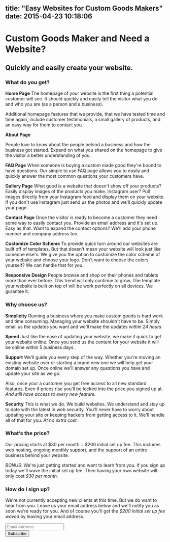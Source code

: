 title: "Easy Websites for Custom Goods Makers"
date: 2015-04-23 10:18:06
---
<!-- # Custom Goods Maker and Need a Website?
## Quickly and easily create your website. -->

<div class="text-center">
<h1>Custom Goods Maker and Need a Website?</h1><h2>Quickly and easily create your website.</h2>
</div>


### What do you get?

**Home Page**
The homepage of your website is the first thing a potential customer will see. It should quickly and easily tell the visitor what you do and who you are (as a person and a business).

Additional homepage features that we provide, that we have tested time and time again, include customer testimonials, a small gallery of products, and an easy way for them to contact you.

**About Page**

People love to know about the people behind a business and how the business got started. Expand on what you shared on the homepage to give the visitor a better understanding of you.

**FAQ Page**
When someone is buying a custom made good they're bound to have questions. Our simple to use FAQ page allows you to easily and quickly answer the most common questions your customers have.

**Gallery Page**
What good is a website that doesn't show off your products? Easily display images of the products you make. Instagram user? Pull images directly from your Instagram feed and display them on your website. If you don't use Instagram just send us the photos and we'll quickly update your page.

**Contact Page**
Once the visitor is ready to become a customer they need some way to easily contact you. Provide an email address and it's set up. Easy as that. Want to expand the contact options? We'll add your phone number and company address too.

**Customize Color Scheme**
To provide quick turn around our websites are built off of templates. But that doesn't mean your website will look just like someone else's. We give you the option to customize the color scheme of your website and choose your logo. Don't want to choose the colors yourself? We can handle that for you.

**Responsive Design**
People browse and shop on their phones and tablets more than ever before. This trend will only continue to grow. The template your website is built on top of will be work perfectly on all devices. We gurantee it.

### Why choose us?

**Simplicity**
Running a business where you make custom goods is hard work and time consuming. Managing your website shouldn't have to be. Simply email us the updates you want and we'll make the updates _within 24 hours_.

**Speed**
Just like the ease of updating your website, we make it quick to get your website online. Once you send us the content for your website it will be online within 5 business days.

**Support**
We'll guide you every step of the way. Whether you're moving an existing website over or starting a brand new one we will help get your domain set up. Once online we'll answer any questions you have and update your site as we go.

Also, once your a customer you get free access to all new standard features. Even if prices rise you'll be locked into the price you signed up at. _And still have access to every new feature._

**Security**
This is what we do. We build websites. We understand and stay up to date with the latest in web security. You'll never have to worry about updating your site or keeping hackers from getting access to it. We'll handle all of that for you. _At no extra cost._

### What’s the price?
Our pricing starts at $30 per month + $200 initial set up fee. This includes web hosting, ongoing monthly support, and the support of an entire business behind your website.

_BONUS:_ We're just getting started and want to learn from you. If you sign up today we'll wave the initial set up fee. Then having your own website will only cost _$30 per month._

### How do I sign up?
We're not currently accepting new clients at this time. But we do want to hear from you. Leave us your email address below and we'll notify you as soon we're ready for you. And of course you'll get the _$200 initial set up fee waved_ by leaving your email address.
<div class="text-center"><div id="mc_embed_signup"><form action="//handlebarlabs.us10.list-manage.com/subscribe/post?u=75b2bc7741c51c5cc14952add&amp;id=5443dd6b89" method="post" id="mc-embedded-subscribe-form" name="mc-embedded-subscribe-form" class="validate" target="_blank" novalidate><div id="mc_embed_signup_scroll">
	<input type="email" value="" name="EMAIL" class="email form-control" id="mce-EMAIL" placeholder="Email Address" required>
    <!-- real people should not fill this in and expect good things - do not remove this or risk form bot signups-->
    <div style="position: absolute; left: -5000px;"><input type="text" name="b_75b2bc7741c51c5cc14952add_5443dd6b89" tabindex="-1" value=""></div><div class="clear"><input type="submit" value="Subscribe" name="subscribe" id="mc-embedded-subscribe" class="btn btn-green"></div>
    </div>
</form>
</div>
</div>
